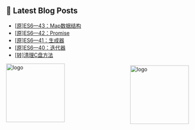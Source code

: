 ## 📕 Latest Blog Posts

<!-- BLOG-POST-LIST:START -->
- [[原]ES6—43：Map数据结构](https://blog.csdn.net/sinat_41696687/article/details/114476756)
- [[原]ES6—42：Promise](https://blog.csdn.net/sinat_41696687/article/details/114382100)
- [[原]ES6—41：生成器](https://blog.csdn.net/sinat_41696687/article/details/114368517)
- [[原]ES6—40：迭代器](https://blog.csdn.net/sinat_41696687/article/details/114365943)
- [[转]清理C盘方法](https://blog.csdn.net/sinat_41696687/article/details/114359305)
<!-- BLOG-POST-LIST:END -->
<img src="https://github-readme-stats.vercel.app/api?username=qq1120637483&show_icons=true" alt="logo" height="160" align="right" style="margin: 5px; margin-bottom: 20px;" />

<img src="https://github-profile-trophy.vercel.app/?username=qq1120637483&theme=flat&column=7" alt="logo" height="160" align="center" style="margin: auto; margin-bottom: 20px;" />


<!--
**qq1120637483/qq1120637483** is a ✨ _special_ ✨ repository because its `README.md` (this file) appears on your GitHub profile.

Here are some ideas to get you started:

- 🔭 I’m currently working on ...
- 🌱 I’m currently learning ...
- 👯 I’m looking to collaborate on ...
- 🤔 I’m looking for help with ...
- 💬 Ask me about ...
- 📫 How to reach me: ...
- 😄 Pronouns: ...
- ⚡ Fun fact: ...
-->
